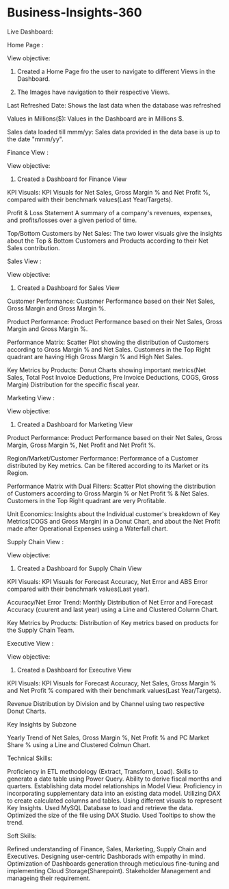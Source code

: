 # Business-Insights-360

Live Dashboard: 

Home Page :

View objective:

1. Created a Home Page fro the user to navigate to different Views in the Dashboard.

2. The Images have navigation to their respective Views.

Last Refreshed Date: Shows the last data when the database was refreshed

Values in Millions($): Values in the Dashboard are in Millions $.

Sales data loaded till mmm/yy: Sales data provided in the data base is up to the date "mmm/yy".

Finance View :

View objective:

1. Created a Dashboard for Finance View

KPI Visuals: KPI Visuals for Net Sales, Gross Margin % and Net Profit %, compared with their benchmark values(Last Year/Targets).

Profit & Loss Statement A summary of a company's revenues, expenses, and profits/losses over a given period of time.

Top/Bottom Customers by Net Sales: The two lower visuals give the insights about the Top & Bottom Customers and Products according to their Net Sales contribution.

Sales View :

View objective:

1. Created a Dashboard for Sales View

Customer Performance: Customer Performance based on their Net Sales, Gross Margin and Gross Margin %.

Product Performance: Product Performance based on their Net Sales, Gross Margin and Gross Margin %.

Performance Matrix: Scatter Plot showing the distribution of Customers according to Gross Margin % and Net Sales. Customers in the Top Right quadrant are having High Gross Margin % and High Net Sales.

Key Metrics by Products: Donut Charts showing important metrics(Net Sales, Total Post Invoice Deductions, Pre Invoice Deductions, COGS, Gross Margin) Distribution for the specific fiscal year.

Marketing View :

View objective:

1. Created a Dashboard for Marketing View

Product Performance: Product Performance based on their Net Sales, Gross Margin, Gross Margin %, Net Profit and Net Profit %.

Region/Market/Customer Performance: Performance of a Customer distributed by Key metrics. Can be filtered according to its Market or its Region.

Performance Matrix with Dual Filters: Scatter Plot showing the distribution of Customers according to Gross Margin % or Net Profit % & Net Sales. Customers in the Top Right quadrant are very Profitable.

Unit Economics: Insights about the Individual customer's breakdown of Key Metrics(COGS and Gross Margin) in a Donut Chart, and about the Net Profit made after Operational Expenses using a Waterfall chart.

Supply Chain View :

View objective:

1. Created a Dashboard for Supply Chain View

KPI Visuals: KPI Visuals for Forecast Accuracy, Net Error and ABS Error compared with their benchmark values(Last year).

Accuracy/Net Error Trend: Monthly Distribution of Net Error and Forecast Accuracy (cuurent and last year) using a Line and Clustered Column Chart.

Key Metrics by Products: Distribution of Key metrics based on products for the Supply Chain Team.

Executive View :

View objective:

1. Created a Dashboard for Executive View

KPI Visuals: KPI Visuals for Forecast Accuracy, Net Sales, Gross Margin % and Net Profit % compared with their benchmark values(Last Year/Targets).

Revenue Distribution by Division and by Channel using two respective Donut Charts.

Key Insights by Subzone

Yearly Trend of Net Sales, Gross Margin %, Net Profit % and PC Market Share % using a Line and Clustered Colmun Chart.



Technical Skills:
 
 Proficiency in ETL methodology (Extract, Transform, Load).
 Skills to generate a date table using Power Query.
 Ability to derive fiscal months and quarters.
 Establishing data model relationships in Model View.
 Proficiency in incorporating supplementary data into an existing data model.
 Utilizing DAX to create calculated columns and tables.
 Using different visuals to represent Key Insights.
 Used MySQL Database to load and retrieve the data.
 Optimized the size of the file using DAX Studio.
 Used Tooltips to show the trend.

Soft Skills:
 
 Refined understanding of Finance, Sales, Marketing, Supply Chain and Executives.
 Designing user-centric Dashborads with empathy in mind.
 Optimization of Dashboards generation through meticulous fine-tuning and implementing Cloud Storage(Sharepoint).
 Stakeholder Management and manageing their requirement.
